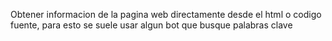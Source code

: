 Obtener informacion de la pagina web directamente desde el html o codigo fuente, para esto se suele usar algun bot que busque palabras clave